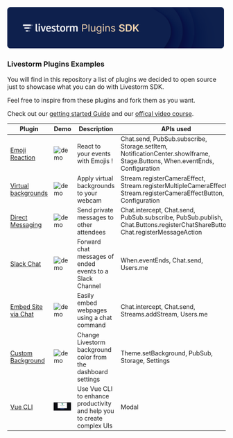 <img src="https://raw.githubusercontent.com/livestorm/livestorm-plugin-cli/master/src/assets/sdk-header.png" width="500px">

### Livestorm Plugins Examples

You will find in this repository a list of plugins we decided to open source just to showcase what you can do with Livestorm SDK.

Feel free to inspire from these plugins and fork them as you want.

Check out our [getting started Guide](https://developers.livestorm.co/docs/getting-started-with-plugins-sdk/) and our [offical video course](https://fast.wistia.net/embed/channel/azooxwj070).

| Plugin | Demo | Description | APIs used |
|------|--------|-----------|---------|
| [Emoji Reaction](https://github.com/livestorm/livestorm-plugins-examples/tree/master/emoji-reactions) | ![demo](https://github.com/livestorm/livestorm-plugins-examples/raw/master/emoji-reactions/animation.gif?raw=true) | React to your events with Emojis ! | Chat.send, PubSub.subscribe, Storage.setItem, NotificationCenter.showIframe, Stage.Buttons, When.eventEnds, Configuration |
| [Virtual backgrounds](https://github.com/livestorm/livestorm-plugins-examples/tree/master/virtual-backgrounds) | ![demo](https://github.com/livestorm/livestorm-plugins-examples/raw/master/virtual-backgrounds/animation.gif?raw=true) | Apply virtual backgrounds to your webcam | Stream.registerCameraEffect, Stream.registerMultipleCameraEffects, Stream.registerCameraEffectButton, Configuration |
| [Direct Messaging](https://github.com/livestorm/livestorm-plugins-examples/tree/master/direct-messaging) | ![demo](https://github.com/livestorm/livestorm-plugins-examples/raw/master/direct-messaging/animation.gif?raw=true) | Send private messages to other attendees | Chat.intercept, Chat.send, PubSub.subscribe, PubSub.publish, Chat.Buttons.registerChatShareButton, Chat.registerMessageAction |
| [Slack Chat](https://github.com/livestorm/livestorm-plugins-examples/tree/master/slack-chat) | ![demo](https://github.com/livestorm/livestorm-plugins-examples/raw/master/slack-chat/animation.gif?raw=true) | Forward chat messages of ended events to a Slack Channel | When.eventEnds, Chat.send, Users.me |
| [Embed Site via Chat](https://github.com/livestorm/livestorm-plugins-examples/tree/master/embed-site-via-chat) | ![demo](https://github.com/livestorm/livestorm-plugins-examples/raw/master/embed-site-via-chat/animation.gif?raw=true) | Easily embed webpages using a chat command | Chat.intercept, Chat.send, Streams.addStream, Users.me |
| [Custom Background](https://github.com/livestorm/livestorm-plugins-examples/tree/master/custom-background) | ![demo](https://github.com/livestorm/livestorm-plugins-examples/raw/master/custom-background/animation.gif?raw=true) | Change Livestorm background color from the dashboard settings | Theme.setBackground, PubSub, Storage, Settings |
| [Vue CLI](https://github.com/livestorm/livestorm-plugins-examples/tree/master/vue-cli) | ![demo](https://github.com/livestorm/livestorm-plugins-examples/raw/master/vue-cli/example.png?raw=true) | Use Vue CLI to enhance productivity and help you to create complex UIs | Modal |